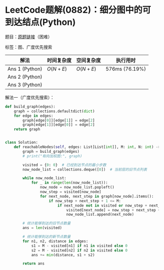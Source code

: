 # LeetCode题解(0882)：细分图中的可到达结点(Python)

题目：[原题链接](https://leetcode-cn.com/problems/reachable-nodes-in-subdivided-graph/)（困难）

标签：图、广度优先搜索

| 解法           | 时间复杂度 | 空间复杂度 | 执行用时       |
| -------------- | ---------- | ---------- | -------------- |
| Ans 1 (Python) | $O(N+E)$   | $O(N+E)$   | 576ms (76.19%) |
| Ans 2 (Python) |            |            |                |
| Ans 3 (Python) |            |            |                |

解法一（广度优先搜索）：

```python
def build_graph(edges):
    graph = collections.defaultdict(dict)
    for edge in edges:
        graph[edge[0]][edge[1]] = edge[2]
        graph[edge[1]][edge[0]] = edge[2]
    return graph


class Solution:
    def reachableNodes(self, edges: List[List[int]], M: int, N: int) -> int:
        graph = build_graph(edges)
        # print("有向加权图:", graph)

        visited = {0: 0}  # 已经到达节点的最小步数
        now_node_list = collections.deque([0])  # 当前层的旧节点列表

        while now_node_list:
            for _ in range(len(now_node_list)):
                now_node = now_node_list.popleft()
                now_step = visited[now_node]
                for next_node, next_step in graph[now_node].items():
                    if now_step + next_step + 1 <= M:
                        if next_node not in visited or now_step + next_step + 1 < visited[next_node]:
                            visited[next_node] = now_step + next_step + 1
                            now_node_list.append(next_node)

        # 统计能够到达的旧节点数量
        ans = len(visited)

        # 统计能够到达的新节点数量
        for n1, n2, distance in edges:
            s1 = M - visited[n1] if n1 in visited else 0
            s2 = M - visited[n2] if n2 in visited else 0
            ans += min(distance, s1 + s2)

        return ans
```